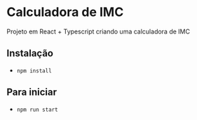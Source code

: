# Calculadora de IMC

Projeto em React + Typescript criando uma calculadora de IMC

## Instalação
- `npm install`

## Para iniciar
- `npm run start`